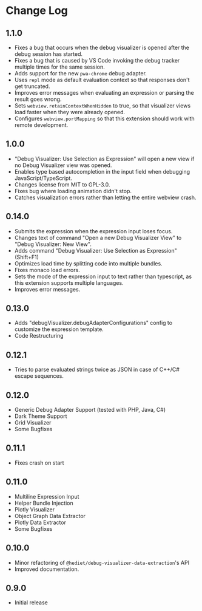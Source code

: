 # Change Log

## 1.1.0

-   Fixes a bug that occurs when the debug visualizer is opened after the debug session has started.
-   Fixes a bug that is caused by VS Code invoking the debug tracker multiple times for the same session.
-   Adds support for the new `pwa-chrome` debug adapter.
-   Uses `repl` mode as default evaluation context so that responses don't get truncated.
-   Improves error messages when evaluating an expression or parsing the result goes wrong.
-   Sets `webview.retainContextWhenHidden` to true, so that visualizer views load faster when they were already opened.
-   Configures `webview.portMapping` so that this extension should work with remote development.

## 1.0.0

-   "Debug Visualizer: Use Selection as Expression" will open a new view if no Debug Visualizer view was opened.
-   Enables type based autocompletion in the input field when debugging JavaScript/TypeScript.
-   Changes license from MIT to GPL-3.0.
-   Fixes bug where loading animation didn't stop.
-   Catches visualization errors rather than letting the entire webview crash.

## 0.14.0

-   Submits the expression when the expression input loses focus.
-   Changes text of command "Open a new Debug Visualizer View" to "Debug Visualizer: New View".
-   Adds command "Debug Visualizer: Use Selection as Expression" (Shift+F1)
-   Optimizes load time by splitting code into multiple bundles.
-   Fixes monaco load errors.
-   Sets the mode of the expression input to text rather than typescript, as this extension supports multiple languages.
-   Improves error messages.

## 0.13.0

-   Adds "debugVisualizer.debugAdapterConfigurations" config to customize the expression template.
-   Code Restructuring

## 0.12.1

-   Tries to parse evaluated strings twice as JSON in case of C++/C# escape sequences.

## 0.12.0

-   Generic Debug Adapter Support (tested with PHP, Java, C#)
-   Dark Theme Support
-   Grid Visualizer
-   Some Bugfixes

## 0.11.1

-   Fixes crash on start

## 0.11.0

-   Multiline Expression Input
-   Helper Bundle Injection
-   Plotly Visualizer
-   Object Graph Data Extractor
-   Plotly Data Extractor
-   Some Bugfixes

## 0.10.0

-   Minor refactoring of `@hediet/debug-visualizer-data-extraction`'s API
-   Improved documentation.

## 0.9.0

-   Initial release
